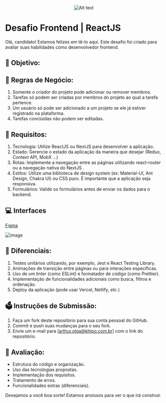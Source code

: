 <p align="center">
  <img title="a title" alt="Alt text" src="https://media.licdn.com/dms/image/D4E16AQGjCVuzlCthvg/profile-displaybackgroundimage-shrink_200_800/0/1690574706700?e=2147483647&v=beta&t=zlY1Mc10yQ3gA9qiZ4sZ7m8PkE-HIu8Haa1fUyKb_fU">
</p>

# Desafio Frontend | ReactJS

Olá, candidato! Estamos felizes em tê-lo aqui. Este desafio foi criado para avaliar suas habilidades como desenvolvedor frontend.

## 🚀 Objetivo:

## 📖 Regras de Negócio:

1. Somente o criador do projeto pode adicionar ou remover membros.
2. Tarefas só podem ser criadas por membros do projeto ao qual a tarefa pertence.
3. Um usuário só pode ser adicionado a um projeto se ele já estiver registrado na plataforma.
4. Tarefas concluídas não podem ser editadas.

## 📜 Requisitos:

1. Tecnologia: Utilize ReactJS ou NextJS para desenvolver a aplicação.
2. Estado: Gerencie o estado da aplicação da maneira que desejar (Redux, Context API, MobX ...)
3. Rotas: Implemente a navegação entre as páginas utilizando react-router ou a navegação nativa do NextJS .
4. Estilos: Utilize uma biblioteca de design system (ex: Material-UI, Ant Design, Chakra UI) ou CSS puro. É importante que a aplicação seja responsiva.
5. Formulários: Valide os formulários antes de enviar os dados para o backend.

## 💻 Interfaces

[Figma](https://www.figma.com/file/WwQYzebH1YLG2qKjDSUZOJ/Desafio-Khipo---ReactJS?type=design&node-id=102%3A370&mode=design&t=R3SLr1iTO48eRO7I-1)

![image](https://github.com/mb-data/desafio-reactjs/assets/47340995/15ba37f2-2724-4f57-bee9-7b2930ab7bfe)


## 🥇 Diferenciais:

1. Testes unitários utilizando, por exemplo, Jest e React Testing Library.
2. Animações de transição entre páginas ou para interações específicas.
3. Uso de um linter (como ESLint) e formatador de código (como Prettier).
4. Implementação de funcionalidades adicionais como busca, filtros e ordenação.
5. Deploy da aplicação (pode usar Vercel, Netlify, etc.)
    
## 🗳️ Instruções de Submissão:

1. Faça um fork deste repositório para sua conta pessoal do GitHub.
2. Commit e push suas mudanças para o seu fork.
3. Envie um e-mail para [arthur.olga@khipo.com.br] com o link do repositório.

## 🧪 Avaliação:

- Estrutura do código e organização.
- Uso das tecnologias propostas.
- Implementação dos requisitos.
- Tratamento de erros.
- Funcionalidades extras (diferenciais).

Desejamos a você boa sorte! Estamos ansiosos para ver o que irá construir.
